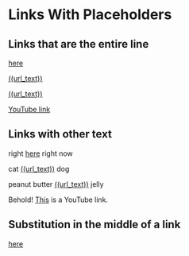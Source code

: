 # Links With Placeholders

## Links that are the entire line

[here](((url)))

[((url_text))](https://www.youtube.com/watch?v=dQw4w9WgXcQ)

[((url_text))](((url)))

[YouTube link](https://www.youtube.com/watch?v=((yt_video_id)))

## Links with other text

right [here](((url))) right now

cat [((url_text))](https://www.youtube.com/watch?v=dQw4w9WgXcQ) dog

peanut butter [((url_text))](((url))) jelly

Behold! [This](https://www.youtube.com/watch?v=((yt_video_id))) is a YouTube link.

## Substitution in the middle of a link

[here](https://www.((url_fragment)).gov)
